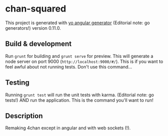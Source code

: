 # chan-squared

This project is generated with [yo angular generator](https://github.com/yeoman/generator-angular) (Editorial note: go generators!)
version 0.11.0.

## Build & development

Run `grunt` for building and `grunt serve` for preview.  This will generate a node server on port 9000 (`http://localhost:9000/#/`).  This is if you want to feel awful about not running tests.  Don't use this command...

## Testing

Running `grunt test` will run the unit tests with karma. (Editorial note: go tests!) AND run the application.  This is the command you'll want to run!

## Description
Remaking 4chan except in angular and with web sockets (!).
